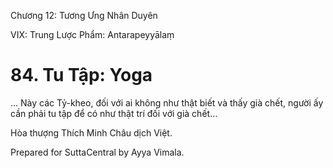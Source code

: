  

Chương 12: Tương Ưng Nhân Duyên

VIX: Trung Lược Phẩm: Antarapeyyālaṃ

# 84\. Tu Tập: Yoga

… Này các Tỷ-kheo, đối với ai không như thật biết và thấy già chết, người ấy cần phải tu tập để có như thật trí đối với già chết…

Hòa thượng Thích Minh Châu dịch Việt.

Prepared for SuttaCentral by Ayya Vimala.